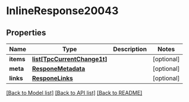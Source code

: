 # InlineResponse20043

## Properties
Name | Type | Description | Notes
------------ | ------------- | ------------- | -------------
**items** | [**list[TpcCurrentChange1t]**](TpcCurrentChange1t.md) |  | [optional] 
**meta** | [**ResponeMetadata**](ResponeMetadata.md) |  | [optional] 
**links** | [**ResponeLinks**](ResponeLinks.md) |  | [optional] 

[[Back to Model list]](../README.md#documentation-for-models) [[Back to API list]](../README.md#documentation-for-api-endpoints) [[Back to README]](../README.md)


